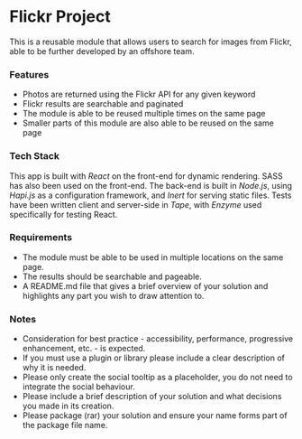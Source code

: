 # Flickr Project

This is a reusable module that allows users to search for images from Flickr, able to be further developed by an offshore team.

### Features

* Photos are returned using the Flickr API for any given keyword
* Flickr results are searchable and paginated
* The module is able to be reused multiple times on the same page
* Smaller parts of this module are also able to be reused on the same page

### Tech Stack

This app is built with *React* on the front-end for dynamic rendering. SASS has also been used on the front-end. The back-end is built in *Node.js*, using *Hapi.js* as a configuration framework, and *Inert* for serving static files. Tests have been written client and server-side in *Tape*, with *Enzyme* used specifically for testing React.

### Requirements

* The module must be able to be used in multiple locations on the same page.
* The results should be searchable and pageable.
* A README.md file that gives a brief overview of your solution and highlights any part you wish to draw attention to.

### Notes

* Consideration for best practice - accessibility, performance, progressive enhancement, etc. - is expected.
* If you must use a plugin or library please include a clear description of why it is needed.
* Please only create the social tooltip as a placeholder, you do not need to integrate the social behaviour.
* Please include a brief description of your solution and what decisions you made in its creation.
* Please package (rar) your solution and ensure your name forms part of the package file name.
